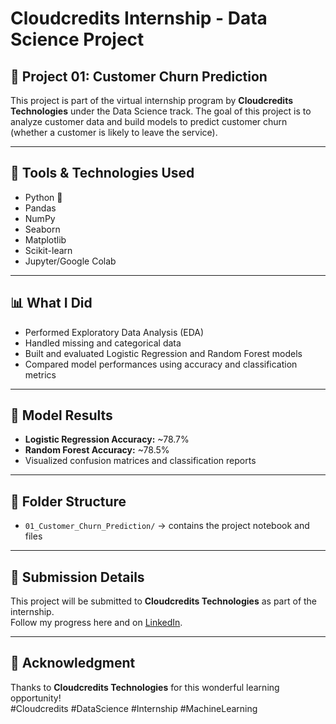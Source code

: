 # Cloudcredits Internship - Data Science Project

## 📌 Project 01: Customer Churn Prediction

This project is part of the virtual internship program by **Cloudcredits Technologies** under the Data Science track. The goal of this project is to analyze customer data and build models to predict customer churn (whether a customer is likely to leave the service).

---

## 🔧 Tools & Technologies Used

- Python 🐍
- Pandas
- NumPy
- Seaborn
- Matplotlib
- Scikit-learn
- Jupyter/Google Colab

---

## 📊 What I Did

- Performed Exploratory Data Analysis (EDA)
- Handled missing and categorical data
- Built and evaluated Logistic Regression and Random Forest models
- Compared model performances using accuracy and classification metrics

---

## 🎯 Model Results

- **Logistic Regression Accuracy:** ~78.7%
- **Random Forest Accuracy:** ~78.5%
- Visualized confusion matrices and classification reports

---

## 📂 Folder Structure

- `01_Customer_Churn_Prediction/` → contains the project notebook and files

---

## 🔗 Submission Details

This project will be submitted to **Cloudcredits Technologies** as part of the internship.  
Follow my progress here and on [LinkedIn](https://www.linkedin.com/in/your-profile/).

---

## 🙌 Acknowledgment

Thanks to **Cloudcredits Technologies** for this wonderful learning opportunity!  
#Cloudcredits #DataScience #Internship #MachineLearning
